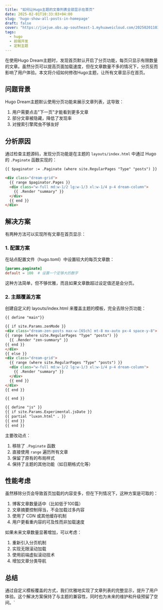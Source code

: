 ```yaml
---
title: "如何让Hugo主题的文章列表全部显示在首页"
date: 2025-02-01T10:33:03+04:00
slug: 'hugo-show-all-posts-in-homepage'
draft: false
cover: "https://jiejue.obs.ap-southeast-1.myhuaweicloud.com/20250201103520844.webp"
tags:
  - hugo
  - 前端开发
  - 定制主题
---
```


在使用Hugo Dream主题时，发现首页默认开启了分页功能，每页只显示有限数量的文章。虽然分页可以提高页面加载速度，但在文章数量不多的情况下，分页反而影响了用户体验。本文将介绍如何修改Hugo主题，让所有文章显示在首页。

<!--more-->

## 问题背景

Hugo Dream主题默认使用分页功能来展示文章列表，这导致：

1. 用户需要点击"下一页"才能看到更多文章
2. 部分文章被隐藏，降低了发现率
3. 对搜索引擎爬虫不够友好

## 分析原因

通过检查主题源码，发现分页功能是在主题的 `layouts/index.html` 中通过 Hugo 的 `.Paginate` 函数实现的：

```html
{{ $paginator := .Paginate (where site.RegularPages "Type" "posts") }}

<div class="dream-grid">
  {{ range $paginator.Pages }}
  <div class="w-full md:w-1/2 lg:w-1/3 xl:w-1/4 p-4 dream-column">
    {{ .Render "summary" }}
  </div>
  {{ end }}
</div>
```

## 解决方案

有两种方法可以实现所有文章在首页显示：

### 1. 配置方案

在站点配置文件（hugo.toml）中设置较大的每页文章数：

```toml
[params.paginate]
default = 100  # 设置一个足够大的数字
```

这种方法简单，但不够优雅，而且如果文章数超过设定值还是会分页。

### 2. 主题覆盖方案

创建自定义的 layouts/index.html 来覆盖主题的模板，完全去除分页功能：

```html
{{ define "main"}}

{{ if site.Params.zenMode }}
<div class="dream-zen-posts max-w-[65ch] mt-8 mx-auto px-4 space-y-8">
{{ range (where site.RegularPages "Type" "posts") }}
  {{ .Render "zen-summary" }}
{{ end }}
</div>
{{ else }}
<div class="dream-grid">
  {{ range (where site.RegularPages "Type" "posts") }}
  <div class="w-full md:w-1/2 lg:w-1/3 xl:w-1/4 p-4 dream-column">
    {{ .Render "summary" }}
  </div>
  {{ end }}
</div>
{{ end }}

{{ end }}

{{ define "js" }}
{{ if site.Params.Experimental.jsDate }}
{{ partial "luxon.html" . }}
{{ end }}
{{ end }}
```

主要改动点：
1. 移除了 `.Paginate` 函数
2. 直接使用 `range` 遍历所有文章
3. 保留了原有的布局样式
4. 保持了主题的其他功能（如日期格式化等）

## 性能考虑

虽然移除分页会导致首页加载的内容变多，但在下列情况下，这种方案是可取的：

1. 博客文章数量适中（比如低于100篇）
2. 文章摘要控制得当，不会加载过多内容
3. 使用了 CDN 或其他缓存机制
4. 用户更看重内容的可及性而非加载速度

如果未来文章数量显著增加，可以考虑：

1. 重新引入分页机制
2. 实现无限滚动加载
3. 使用前端虚拟滚动技术
4. 增加文章分类导航

## 总结

通过自定义模板覆盖的方式，我们优雅地实现了文章列表的完整显示，提升了用户体验。这个解决方案保持了与主题的兼容性，同时也为未来的维护和升级预留了空间。`
